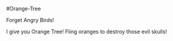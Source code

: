 #Orange-Tree

Forget Angry Birds!

I give you Orange Tree! 
Fling oranges to destroy those evil skulls!
